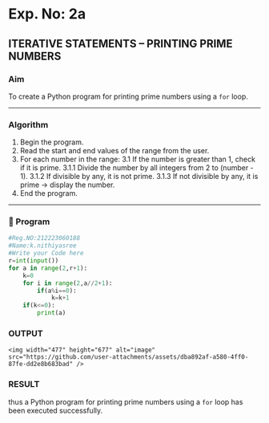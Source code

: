 # Exp. No: 2a  
## ITERATIVE STATEMENTS – PRINTING PRIME NUMBERS

###  Aim
To create a Python program for printing prime numbers using a `for` loop.

---

###  Algorithm

1. Begin the program.
2. Read the start and end values of the range from the user.
3. For each number in the range:
   3.1 If the number is greater than 1, check if it is prime.
       3.1.1 Divide the number by all integers from 2 to (number - 1).
       3.1.2 If divisible by any, it is not prime.
       3.1.3 If not divisible by any, it is prime → display the number.
4. End the program.


---

### 🧾 Program

```python
#Reg.NO:212223060188
#Name:k.nithiyasree
#Write your Code here
r=int(input())
for a in range(2,r+1):
    k=0
    for i in range(2,a//2+1):
        if(a%i==0):
            k=k+1
    if(k<=0):
        print(a)

```
### OUTPUT
```
<img width="477" height="677" alt="image" src="https://github.com/user-attachments/assets/dba892af-a580-4ff0-87fe-dd2e8b683bad" />

```
### RESULT
thus a Python program for printing prime numbers using a `for` loop has been executed successfully.



